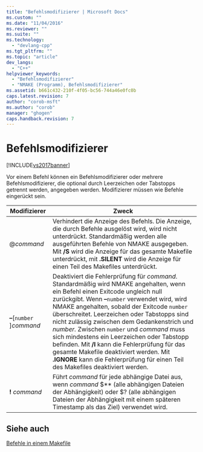 ```yaml
---
title: "Befehlsmodifizierer | Microsoft Docs"
ms.custom: ""
ms.date: "11/04/2016"
ms.reviewer: ""
ms.suite: ""
ms.technology: 
  - "devlang-cpp"
ms.tgt_pltfrm: ""
ms.topic: "article"
dev_langs: 
  - "C++"
helpviewer_keywords: 
  - "Befehlsmodifizierer"
  - "NMAKE (Programm), Befehlsmodifizierer"
ms.assetid: b661c432-210f-4f05-bc56-744a46e0fc0b
caps.latest.revision: 7
author: "corob-msft"
ms.author: "corob"
manager: "ghogen"
caps.handback.revision: 7
---
```

# Befehlsmodifizierer
[!INCLUDE[vs2017banner](../assembler/inline/includes/vs2017banner.md)]

Vor einem Befehl können ein Befehlsmodifizierer oder mehrere Befehlsmodifizierer, die optional durch Leerzeichen oder Tabstopps getrennt werden, angegeben werden.  Modifizierer müssen wie Befehle eingerückt sein.  
  
|Modifizierer|Zweck|  
|------------------|-----------|  
|@*command*|Verhindert die Anzeige des Befehls.  Die Anzeige, die durch Befehle ausgelöst wird, wird nicht unterdrückt.  Standardmäßig werden alle ausgeführten Befehle von NMAKE ausgegeben.  Mit **\/S** wird die Anzeige für das gesamte Makefile unterdrückt, mit **.SILENT** wird die Anzeige für einen Teil des Makefiles unterdrückt.|  
|**–**\[`number` \]*command*|Deaktiviert die Fehlerprüfung für *command*.  Standardmäßig wird NMAKE angehalten, wenn ein Befehl einen Exitcode ungleich null zurückgibt.  Wenn **–**`number` verwendet wird, wird NMAKE angehalten, sobald der Exitcode `number` überschreitet.  Leerzeichen oder Tabstopps sind nicht zulässig zwischen dem Gedankenstrich und *number.* Zwischen `number` und *command* muss sich mindestens ein Leerzeichen oder Tabstopp befinden.  Mit **\/I** kann die Fehlerprüfung für das gesamte Makefile deaktiviert werden. Mit **.IGNORE** kann die Fehlerprüfung für einen Teil des Makefiles deaktiviert werden.|  
|**\!** *command*|Führt *command* für jede abhängige Datei aus, wenn *command* $\*\* \(alle abhängigen Dateien der Abhängigkeit\) oder $? \(alle abhängigen Dateien der Abhängigkeit mit einem späteren Timestamp als das Ziel\) verwendet wird.|  
  
## Siehe auch  
 [Befehle in einem Makefile](../build/commands-in-a-makefile.md)